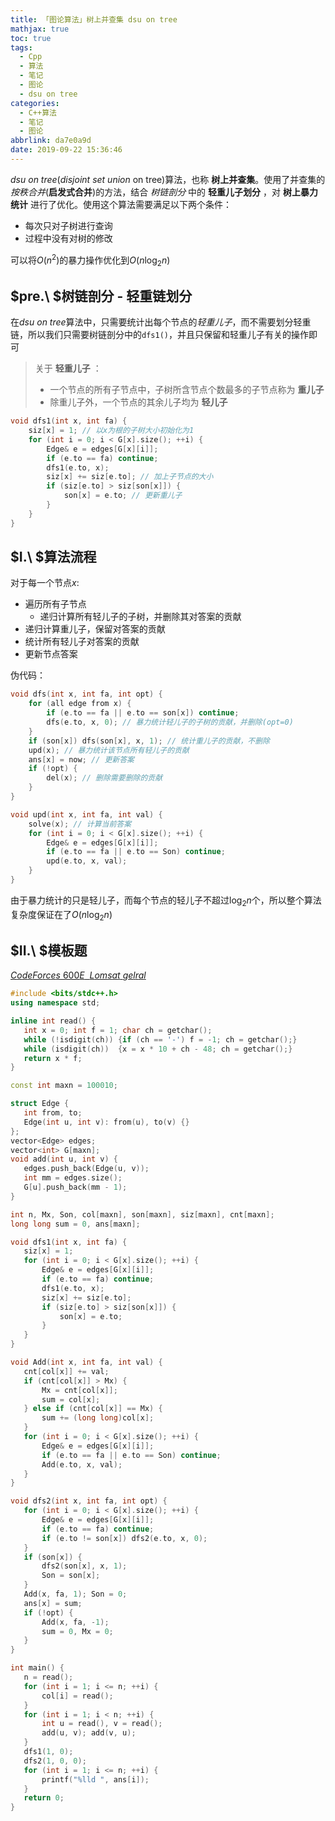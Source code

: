 ```yaml
---
title: 「图论算法」树上并查集 dsu on tree
mathjax: true
toc: true
tags:
  - Cpp
  - 算法
  - 笔记
  - 图论
  - dsu on tree
categories:
  - C++算法
  - 笔记
  - 图论
abbrlink: da7e0a9d
date: 2019-09-22 15:36:46
---
```


$dsu\ on\ tree$($disjoint\ set\ union\ \text{on tree}$)算法，也称 __树上并查集__。使用了并查集的*按秩合并*(__启发式合并__)的方法，结合 *树链剖分* 中的 __轻重儿子划分__ ，对 __树上暴力统计__ 进行了优化。使用这个算法需要满足以下两个条件：

<!--more-->

- 每次只对子树进行查询
- 过程中没有对树的修改

可以将$O(n^2)$的暴力操作优化到$O(n\log_2n)$

## $pre.\ $树链剖分 - 轻重链划分

在$dsu\ on\ tree$算法中，只需要统计出每个节点的*轻重儿子*，而不需要划分轻重链，所以我们只需要树链剖分中的$\texttt{dfs1()}$，并且只保留和轻重儿子有关的操作即可

> 关于 __轻重儿子__ ：
>
> - 一个节点的所有子节点中，子树所含节点个数最多的子节点称为 __重儿子__
> - 除重儿子外，一个节点的其余儿子均为 __轻儿子__

```cpp
void dfs1(int x, int fa) {
    siz[x] = 1; // 以x为根的子树大小初始化为1
    for (int i = 0; i < G[x].size(); ++i) {
        Edge& e = edges[G[x][i]];
        if (e.to == fa) continue;
        dfs1(e.to, x);
        siz[x] += siz[e.to]; // 加上子节点的大小
        if (siz[e.to] > siz[son[x]]) {
            son[x] = e.to; // 更新重儿子
        }
    }
}
```

## $I.\ $算法流程

对于每一个节点$x$:

- 遍历所有子节点
    - 递归计算所有轻儿子的子树，并删除其对答案的贡献
- 递归计算重儿子，保留对答案的贡献
- 统计所有轻儿子对答案的贡献
- 更新节点答案

伪代码：

```cpp
void dfs(int x, int fa, int opt) {
    for (all edge from x) {
        if (e.to == fa || e.to == son[x]) continue;
        dfs(e.to, x, 0); // 暴力统计轻儿子的子树的贡献，并删除(opt=0)
    }
    if (son[x]) dfs(son[x], x, 1); // 统计重儿子的贡献，不删除
    upd(x); // 暴力统计该节点所有轻儿子的贡献
    ans[x] = now; // 更新答案
    if (!opt) {
        del(x); // 删除需要删除的贡献
    }
}
```

```cpp
void upd(int x, int fa, int val) {
    solve(x); // 计算当前答案
    for (int i = 0; i < G[x].size(); ++i) {
        Edge& e = edges[G[x][i]];
        if (e.to == fa || e.to == Son) continue;
        upd(e.to, x, val);
    }
}
```

由于暴力统计的只是轻儿子，而每个节点的轻儿子不超过$\log_2n$个，所以整个算法复杂度保证在了$O(n\log_2n)$

## $II.\ $模板题

[$CodeForces\ 600E\ \ Lomsat\ gelral$](https://www.luogu.org/problemnew/solution/CF600E) 

 ```cpp
#include <bits/stdc++.h>
using namespace std;

inline int read() {
    int x = 0; int f = 1; char ch = getchar();
    while (!isdigit(ch)) {if (ch == '-') f = -1; ch = getchar();}
    while (isdigit(ch))  {x = x * 10 + ch - 48; ch = getchar();}
    return x * f;
}

const int maxn = 100010;

struct Edge {
    int from, to;
    Edge(int u, int v): from(u), to(v) {}
};
vector<Edge> edges;
vector<int> G[maxn];
void add(int u, int v) {
    edges.push_back(Edge(u, v));
    int mm = edges.size();
    G[u].push_back(mm - 1);
}

int n, Mx, Son, col[maxn], son[maxn], siz[maxn], cnt[maxn];
long long sum = 0, ans[maxn];

void dfs1(int x, int fa) {
    siz[x] = 1;
    for (int i = 0; i < G[x].size(); ++i) {
        Edge& e = edges[G[x][i]];
        if (e.to == fa) continue;
        dfs1(e.to, x);
        siz[x] += siz[e.to];
        if (siz[e.to] > siz[son[x]]) {
            son[x] = e.to;
        }
    }
}

void Add(int x, int fa, int val) {
    cnt[col[x]] += val;
    if (cnt[col[x]] > Mx) {
        Mx = cnt[col[x]];
        sum = col[x];
    } else if (cnt[col[x]] == Mx) {
        sum += (long long)col[x];
    }
    for (int i = 0; i < G[x].size(); ++i) {
        Edge& e = edges[G[x][i]];
        if (e.to == fa || e.to == Son) continue;
        Add(e.to, x, val);
    }
}

void dfs2(int x, int fa, int opt) {
    for (int i = 0; i < G[x].size(); ++i) {
        Edge& e = edges[G[x][i]];
        if (e.to == fa) continue;
        if (e.to != son[x]) dfs2(e.to, x, 0);
    }
    if (son[x]) {
        dfs2(son[x], x, 1);
        Son = son[x];
    }
    Add(x, fa, 1); Son = 0;
    ans[x] = sum;
    if (!opt) {
        Add(x, fa, -1);
        sum = 0, Mx = 0;
    }
}

int main() {
    n = read();
    for (int i = 1; i <= n; ++i) {
        col[i] = read();
    }
    for (int i = 1; i < n; ++i) {
        int u = read(), v = read();
        add(u, v); add(v, u);
    }
    dfs1(1, 0);
    dfs2(1, 0, 0);
    for (int i = 1; i <= n; ++i) {
        printf("%lld ", ans[i]);
    }
    return 0;
}
 ```